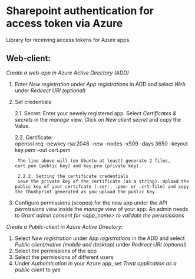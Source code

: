 # Sharepoint authentication for access token via Azure  
Library for receiving access tokens for Azure apps.


## Web-client:
*Create a web-app in Azure Active Directory (ADD)*


1. Enter *New registration* under *App registrations* in ADD and select *Web* under *Redirect URI (optional)*

2. Set credentials

    2.1. Secret:
        Enter your newely registered app. Select *Certificates & secrets* in the *manage* view. Click on *New client secret* and copy the Value.

    2.2. Certificate: \
            openssl req -newkey rsa:2048 -new -nodes -x509 -days 3650 -keyout key.pem -out cert.pem
        
        The line above will (on Ubuntu at least) generate 2 files, cert.pem (public key) and key.prm (private key). 

        2.2.2. Setting the certificate credentials
        Save the private key of the certificate (as a string). Upload the public key of your certifcate (.cer-, .pem- or .crt-file) and copy the thumbprint generated as you upload the public key.

3) Configure permissions (scopes) for the new app under the *API permissions* view inside the *manage* view of your app. An admin needs to *Grant admin consent for <app_name> to validate the persmissions* 

*Create a Public-client in Azure Active Directory*:

1. Select *New registration* under *App registrations* in the ADD and select *Public client/native (mobile and desktop)* under *Redirect URI (optional)*
2. Select the permissions of the app
3. Select the permissions of different users 
4. Under *Authentication* in your Azure app, set *Treat application as a public client* to *yes*